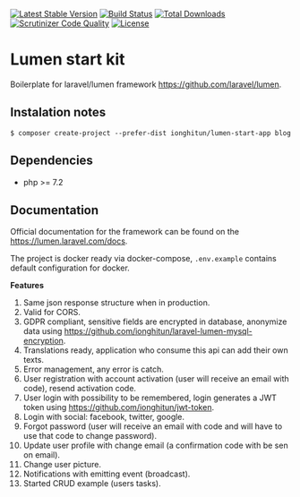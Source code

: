 [![Latest Stable Version](https://poser.pugx.org/ionghitun/lumen-start-app/v/stable)](https://packagist.org/packages/ionghitun/lumen-start-app)
[![Build Status](https://travis-ci.com/ionghitun/lumen-start-app.svg?branch=master)](https://travis-ci.com/ionghitun/lumen-start-app)
[![Total Downloads](https://poser.pugx.org/ionghitun/lumen-start-app/downloads)](https://packagist.org/packages/ionghitun/lumen-start-app)
[![Scrutinizer Code Quality](https://scrutinizer-ci.com/g/ionghitun/lumen-start-app/badges/quality-score.png?b=master)](https://scrutinizer-ci.com/g/ionghitun/lumen-start-app/?branch=master)
[![License](https://poser.pugx.org/ionghitun/lumen-start-app/license)](https://packagist.org/packages/ionghitun/lumen-start-app)

# Lumen start kit

Boilerplate for laravel/lumen framework https://github.com/laravel/lumen.

## Instalation notes

`$ composer create-project --prefer-dist ionghitun/lumen-start-app blog`

## Dependencies

- php >= 7.2

## Documentation

Official documentation for the framework can be found on the https://lumen.laravel.com/docs.

The project is docker ready via docker-compose, `.env.example` contains default configuration for docker.

**Features**

1. Same json response structure when in production.
2. Valid for CORS.
3. GDPR compliant, sensitive fields are encrypted in database, anonymize data using https://github.com/ionghitun/laravel-lumen-mysql-encryption.
4. Translations ready, application who consume this api can add their own texts.
5. Error management, any error is catch.
6. User registration with account activation (user will receive an email with code), resend activation code.
7. User login with possibility to be remembered, login generates a JWT token using https://github.com/ionghitun/jwt-token.
8. Login with social: facebook, twitter, google.
9. Forgot password (user will receive an email with code and will have to use that code to change password).
10. Update user profile with change email (a confirmation code with be sen on email).
11. Change user picture.
12. Notifications with emitting event (broadcast).
13. Started CRUD example (users tasks).
